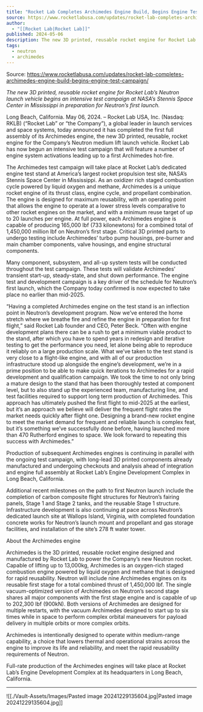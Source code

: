 ```yaml
---
title: "Rocket Lab Completes Archimedes Engine Build, Begins Engine Test Campaign "
source: https://www.rocketlabusa.com/updates/rocket-lab-completes-archimedes-engine-build-begins-engine-test-campaign/
author:
  - "[[Rocket Lab|Rocket Lab]]"
published: 2024-05-06
description: The new 3D printed, reusable rocket engine for Rocket Lab’s Neutron launch vehicle begins an intensive test campaign at NASA’s Stennis Space Center in Mississippi in preparation for Neutron’s first launch.
tags:
  - neutron
  - archimedes
---
```


Source: https://www.rocketlabusa.com/updates/rocket-lab-completes-archimedes-engine-build-begins-engine-test-campaign/

*The new 3D printed, reusable rocket engine for Rocket Lab’s Neutron launch vehicle begins an intensive test campaign at NASA’s Stennis Space Center in Mississippi in preparation for Neutron’s first launch.*  

Long Beach, California. May 06, 2024. – Rocket Lab USA, Inc. (Nasdaq: RKLB) (“Rocket Lab” or “the Company”), a global leader in launch services and space systems, today announced it has completed the first full assembly of its Archimedes engine, the new 3D printed, reusable, rocket engine for the Company’s Neutron medium lift launch vehicle. Rocket Lab has now begun an intensive test campaign that will feature a number of engine system activations leading up to a first Archimedes hot-fire.

The Archimedes test campaign will take place at Rocket Lab’s dedicated engine test stand at America’s largest rocket propulsion test site, NASA’s Stennis Space Center in Mississippi. As an oxidizer rich staged combustion cycle powered by liquid oxygen and methane, Archimedes is a unique rocket engine of its thrust class, engine cycle, and propellant combination. The engine is designed for maximum reusability, with an operating point that allows the engine to operate at a lower stress levels comparative to other rocket engines on the market, and with a minimum reuse target of up to 20 launches per engine. At full power, each Archimedes engine is capable of producing 165,000 lbf (733 kilonewtons) for a combined total of 1,450,000 million lbf on Neutron’s first stage. Critical 3D printed parts to undergo testing include Archimedes’ turbo pump housings, pre-burner and main chamber components, valve housings, and engine structural components.

Many component, subsystem, and all-up system tests will be conducted throughout the test campaign. These tests will validate Archimedes’ transient start-up, steady-state, and shut down performance. The engine test and development campaign is a key driver of the schedule for Neutron’s first launch, which the Company today confirmed is now expected to take place no earlier than mid-2025.

“Having a completed Archimedes engine on the test stand is an inflection point in Neutron’s development program. Now we’ve entered the home stretch where we breathe fire and refine the engine in preparation for first flight,” said Rocket Lab founder and CEO, Peter Beck. “Often with engine development plans there can be a rush to get a minimum viable product to the stand, after which you have to spend years in redesign and iterative testing to get the performance you need, let alone being able to reproduce it reliably on a large production scale. What we’ve taken to the test stand is very close to a flight-like engine, and with all of our production infrastructure stood up alongside the engine’s development, we’re in a prime position to be able to make quick iterations to Archimedes for a rapid development and qualification campaign. We took the time to not only bring a mature design to the stand that has been thoroughly tested at component level, but to also stand up the experienced team, manufacturing line, and test facilities required to support long term production of Archimedes. This approach has ultimately pushed the first flight to mid-2025 at the earliest, but it’s an approach we believe will deliver the frequent flight rates the market needs quickly after flight one. Designing a brand-new rocket engine to meet the market demand for frequent and reliable launch is complex feat, but it’s something we’ve successfully done before, having launched more than 470 Rutherford engines to space. We look forward to repeating this success with Archimedes.”

Production of subsequent Archimedes engines is continuing in parallel with the ongoing test campaign, with long-lead 3D printed components already manufactured and undergoing checkouts and analysis ahead of integration and engine full assembly at Rocket Lab’s Engine Development Complex in Long Beach, California.

Additional recent milestones on the path to first Neutron launch include the completion of carbon composite flight structures for Neutron’s fairing panels, Stage 1 and Stage 2 tanks, and the reusable Stage 1 structure. Infrastructure development is also continuing at pace across Neutron’s dedicated launch site at Wallops Island, Virginia, with completed foundation concrete works for Neutron’s launch mount and propellant and gas storage facilities, and installation of the site’s 278 ft water tower.

About the Archimedes engine

Archimedes is the 3D printed, reusable rocket engine designed and manufactured by Rocket Lab to power the Company’s new Neutron rocket. Capable of lifting up to 13,000kg, Archimedes is an oxygen-rich staged combustion engine powered by liquid oxygen and methane that is designed for rapid reusability. Neutron will include nine Archimedes engines on its reusable first stage for a total combined thrust of 1,450,000 lbf. The single vacuum-optimized version of Archimedes on Neutron’s second stage shares all major components with the first stage engine and is capable of up to 202,300 lbf (900kN). Both versions of Archimedes are designed for multiple restarts, with the vacuum Archimedes designed to start up to six times while in space to perform complex orbital maneuevers for payload delivery in multiple orbits or more complex orbits.

Archimedes is intentionally designed to operate within medium-range capability, a choice that lowers thermal and operational strains across the engine to improve its life and reliability, and meet the rapid reusability requirements of Neutron.

Full-rate production of the Archimedes engines will take place at Rocket Lab’s Engine Development Complex at its headquarters in Long Beach, California.

---

![[./Vault-Assets/Images/Pasted image 20241229135604.jpg|Pasted image 20241229135604.jpg]]